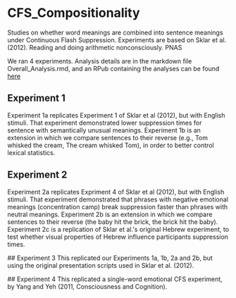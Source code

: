 # CFS_Compositionality
Studies on whether word meanings are combined into sentence meanings under Continuous Flash Suppression. Experiments are based on Sklar et al. (2012). Reading and doing arithmetic nonconsciously. PNAS

We ran 4 experiments. Analysis details are in the markdown file Overall_Analysis.rmd, and an RPub containing the analyses can be found [here](http://rpubs.com/hughrab/234524)

## Experiment 1
Experiment 1a replicates Experiment 1 of Sklar et al (2012), but with English stimuli. That experiment demonstrated lower suppression times for sentence with semantically unusual meanings. Experiment 1b is an extension in which we compare sentences to their reverse (e.g., Tom whisked the cream, The cream whisked Tom), in order to better control lexical statistics.

## Experiment 2
Experiment 2a replicates Expriment 4 of Sklar et al (2012), but with English stimuli. That experiment demonstrated that phrases with negative emotional meanings (concentration camp) break suppression faster than phrases with neutral meanings. Experiment 2b is an extension in which we compare sentences to their reverse (the baby hit the brick, the brick hit the baby). Experiment 2c is a replication of Sklar et al.'s original Hebrew experiment, to test whether visual properties of Hebrew influence participants suppression times.

## Experiment 3 
This replicated our Experiments 1a, 1b, 2a and 2b, but using the original presentation scripts used in Sklar et al. (2012).

## Experiment 4
This replicated a single-word emotional CFS experiment, by Yang and Yeh (2011, Consciousness and Cognition).
